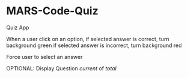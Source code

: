 # MARS-Code-Quiz

Quiz App

When a user click on an option,
if selected answer is correct, turn background green
if selected answer is incorrect, turn background red

Force user to select an answer

OPTIONAL: Display Question *current* of *total*